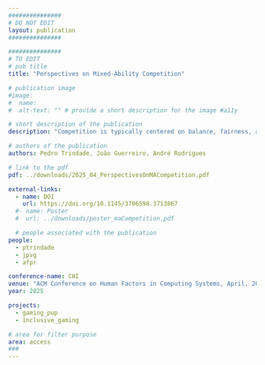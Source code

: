 ```yaml
---
###############
# DO NOT EDIT
layout: publication
###############

###############
# TO EDIT
# pub title
title: "Perspectives on Mixed-Ability Competition"

# publication image
#image:
#  name: 
#  alt-text: "" # provide a short description for the image #a11y

# short description of the publication
description: "Competition is typically centered on balance, fairness, and symmetric play. However, in mixed-ability competition, symmetric play is often not possible or desirable. Currently, it is not clear what can or should be done in the pursuit of the design of inclusive competitive experiences (in sports and games).  In this paper, we interview 15 people with motor or visual disabilities who actively engage in competitive activities (e.g., Paralympics, competitive gaming). We focus on understanding engagement and fairness perspectives within mixed-ability competitive scenarios, highlighting the obstacles and opportunities these interactions present. We relied on thematic analysis to examine the motivations to compete, team structures and roles, perspectives on ability disclosure and rankings, and a reflection on the role of technology in mediating competition. We contribute with an understanding of (1) how competition is experienced, (2) key factors influencing inclusive and fair competition, and (3) reflections for the design of inclusive competitive experiences."

# authors of the publication
authors: Pedro Trindade, João Guerreiro, André Rodrigues

# link to the pdf
pdf: ../downloads/2025_04_PerspectivesOnMACompetition.pdf

external-links:
  - name: DOI
    url: https://doi.org/10.1145/3706598.3713867
  #- name: Poster
  #  url: ../downloads/poster_maCompetition.pdf

  # people associated with the publication
people:
  - ptrindade
  - jpvg
  - afpr

conference-name: CHI
venue: "ACM Conference on Human Factors in Computing Systems, April, 2025"
year: 2025

projects:
  - gaming_pup
  - inclusive_gaming

# area for filter purpose
area: access
###
---
```

